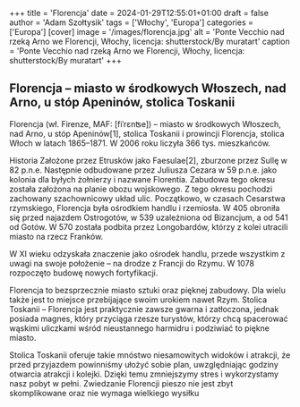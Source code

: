 +++
title = 'Florencja'
date = 2024-01-29T12:55:01+01:00
draft = false
author = 'Adam Szołtysik'
tags = ['Włochy', 'Europa']
categories = ['Europa']
[cover]
    image = '/images/florencja.jpg'
    alt = 'Ponte Vecchio nad rzeką Arno we Florencji, Włochy, licencja: shutterstock/By muratart'
    caption = 'Ponte Vecchio nad rzeką Arno we Florencji, Włochy, licencja: shutterstock/By muratart'
+++

## Florencja – miasto w środkowych Włoszech, nad Arno, u stóp Apeninów, stolica Toskanii

Florencja (wł. Firenze, MAF: [fiˈrɛnʦe]) – miasto w środkowych Włoszech, nad Arno, u stóp Apeninów[1], stolica Toskanii i prowincji Florencja, stolica Włoch w latach 1865–1871. W 2006 roku liczyła 366 tys. mieszkańców.

Historia
Założone przez Etrusków jako Faesulae[2], zburzone przez Sullę w 82 p.n.e. Następnie odbudowane przez Juliusza Cezara w 59 p.n.e. jako kolonia dla byłych żołnierzy i nazwane Florentia. Zabudowa tego okresu została założona na planie obozu wojskowego. Z tego okresu pochodzi zachowany szachownicowy układ ulic. Początkowo, w czasach Cesarstwa rzymskiego, Florencja była ośrodkiem handlu i rzemiosła. W 405 obroniła się przed najazdem Ostrogotów, w 539 uzależniona od Bizancjum, a od 541 od Gotów. W 570 została podbita przez Longobardów, którzy z kolei utracili miasto na rzecz Franków.

W XI wieku odzyskała znaczenie jako ośrodek handlu, przede wszystkim z uwagi na swoje położenie – na drodze z Francji do Rzymu. W 1078 rozpoczęto budowę nowych fortyfikacji.

Florencja to bezsprzecznie miasto sztuki oraz pięknej zabudowy. Dla wielu także jest to miejsce przebijające swoim urokiem nawet Rzym. Stolica Toskanii – Florencja jest praktycznie zawsze gwarna i zatłoczona, jednak  posiada magnes, który przyciąga rzesze turystów, którzy chcą spacerować wąskimi uliczkami wśród nieustannego harmidru i podziwiać to piękne miasto.

Stolica Toskanii oferuje takie mnóstwo niesamowitych widoków i atrakcji, że przed przyjazdem powinniśmy ułożyć sobie plan, uwzględniając godziny otwarcia atrakcji i kolejki. Dzięki temu zmniejszymy stres i wykorzystamy nasz pobyt w pełni. Zwiedzanie Florencji pieszo nie jest zbyt skomplikowane oraz nie wymaga wielkiego wysiłku